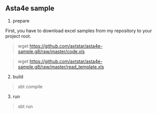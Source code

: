 ## Asta4e sample

1. prepare

First, you have to download excel samples from my repository to your project root.

> wget https://github.com/axtstar/asta4e-sample.g8/raw/master/code.xls

> wget https://github.com/axtstar/asta4e-sample.g8/raw/master/read_template.xls

2. build

> sbt compile

3. run

> sbt run



